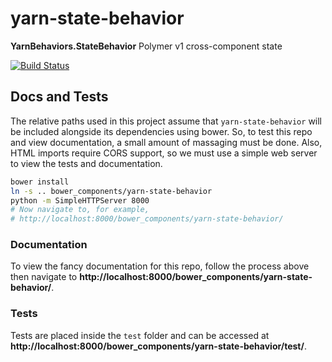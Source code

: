 # yarn-state-behavior
**YarnBehaviors.StateBehavior**
Polymer v1 cross-component state

[![Build Status](https://travis-ci.org/yarn-co/yarn-state-behavior.svg?branch=master)](https://travis-ci.org/yarn-co/yarn-state-behavior)

## Docs and Tests
The relative paths used in this project assume that `yarn-state-behavior` will be included alongside its dependencies using bower.  So, to test this repo and view documentation, a small amount of massaging must be done.  Also, HTML imports require CORS support, so we must use a simple web server to view the tests and documentation.
```bash
bower install
ln -s .. bower_components/yarn-state-behavior
python -m SimpleHTTPServer 8000
# Now navigate to, for example,
# http://localhost:8000/bower_components/yarn-state-behavior/
```

### Documentation
To view the fancy documentation for this repo, follow the process above then navigate to **http://localhost:8000/bower_components/yarn-state-behavior/**.

### Tests
Tests are placed inside the `test` folder and can be accessed at **http://localhost:8000/bower_components/yarn-state-behavior/test/**.
